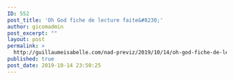 ```yaml
---
ID: 552
post_title: 'Oh God fiche de lecture faite&#8230;'
author: gicomadmin
post_excerpt: ""
layout: post
permalink: >
  http://guillaumeisabelle.com/nad-previz/2019/10/14/oh-god-fiche-de-lecture-faite/
published: true
post_date: 2019-10-14 23:50:25
---
```

<!-- wp:image {"id":553} --><figure class="wp-block-image">

<img src="http://guillaumeisabelle.com/nad-previz/wp-content/uploads/sites/19/2019/10/image-17-1024x399.png" alt="" class="wp-image-553" /></figure> <!-- /wp:image -->